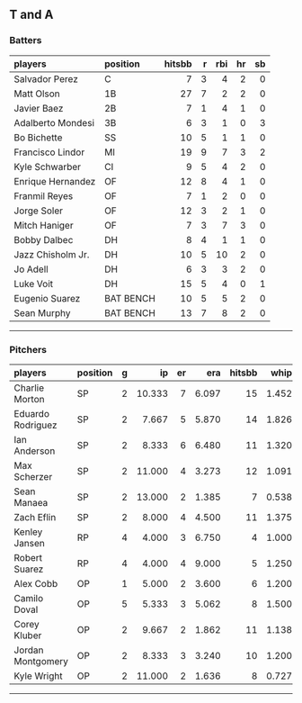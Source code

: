 ## T and A

### Batters

 
|players           |position  | hitsbb|  r| rbi| hr| sb| 
|:-----------------|:---------|------:|--:|---:|--:|--:| 
|Salvador Perez    |C         |      7|  3|   4|  2|  0| 
|Matt Olson        |1B        |     27|  7|   2|  2|  0| 
|Javier Baez       |2B        |      7|  1|   4|  1|  0| 
|Adalberto Mondesi |3B        |      6|  3|   1|  0|  3| 
|Bo Bichette       |SS        |     10|  5|   1|  1|  0| 
|Francisco Lindor  |MI        |     19|  9|   7|  3|  2| 
|Kyle Schwarber    |CI        |      9|  5|   4|  2|  0| 
|Enrique Hernandez |OF        |     12|  8|   4|  1|  0| 
|Franmil Reyes     |OF        |      7|  1|   2|  0|  0| 
|Jorge Soler       |OF        |     12|  3|   2|  1|  0| 
|Mitch Haniger     |OF        |      7|  3|   7|  3|  0| 
|Bobby Dalbec      |DH        |      8|  4|   1|  1|  0| 
|Jazz Chisholm Jr. |DH        |     10|  5|  10|  2|  0| 
|Jo Adell          |DH        |      6|  3|   3|  2|  0| 
|Luke Voit         |DH        |     15|  5|   4|  0|  1| 
|Eugenio Suarez    |BAT BENCH |     10|  5|   5|  2|  0| 
|Sean Murphy       |BAT BENCH |     13|  7|   8|  2|  0| 


* * *

### Pitchers

 
|players           |position |  g|     ip| er|   era| hitsbb|  whip| so|  w| sv| 
|:-----------------|:--------|--:|------:|--:|-----:|------:|-----:|--:|--:|--:| 
|Charlie Morton    |SP       |  2| 10.333|  7| 6.097|     15| 1.452| 10|  1|  0| 
|Eduardo Rodriguez |SP       |  2|  7.667|  5| 5.870|     14| 1.826|  7|  0|  0| 
|Ian Anderson      |SP       |  2|  8.333|  6| 6.480|     11| 1.320|  8|  1|  0| 
|Max Scherzer      |SP       |  2| 11.000|  4| 3.273|     12| 1.091| 13|  2|  0| 
|Sean Manaea       |SP       |  2| 13.000|  2| 1.385|      7| 0.538| 13|  1|  0| 
|Zach Eflin        |SP       |  2|  8.000|  4| 4.500|     11| 1.375|  7|  0|  0| 
|Kenley Jansen     |RP       |  4|  4.000|  3| 6.750|      4| 1.000|  5|  0|  2| 
|Robert Suarez     |RP       |  4|  4.000|  4| 9.000|      5| 1.250|  6|  0|  0| 
|Alex Cobb         |OP       |  1|  5.000|  2| 3.600|      6| 1.200| 10|  1|  0| 
|Camilo Doval      |OP       |  5|  5.333|  3| 5.062|      8| 1.500|  5|  0|  2| 
|Corey Kluber      |OP       |  2|  9.667|  2| 1.862|     11| 1.138|  9|  0|  0| 
|Jordan Montgomery |OP       |  2|  8.333|  3| 3.240|     10| 1.200|  6|  0|  0| 
|Kyle Wright       |OP       |  2| 11.000|  2| 1.636|      8| 0.727| 15|  1|  0| 


* * *


